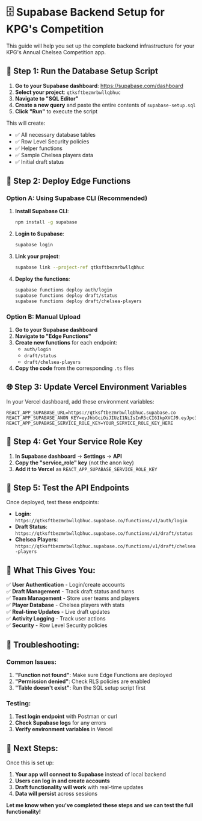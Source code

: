 # 🗄️ Supabase Backend Setup for KPG's Competition

This guide will help you set up the complete backend infrastructure for your KPG's Annual Chelsea Competition app.

## 🚀 **Step 1: Run the Database Setup Script**

1. **Go to your Supabase dashboard**: https://supabase.com/dashboard
2. **Select your project**: `qtksftbezmrbwllqbhuc`
3. **Navigate to "SQL Editor"**
4. **Create a new query** and paste the entire contents of `supabase-setup.sql`
5. **Click "Run"** to execute the script

This will create:
- ✅ All necessary database tables
- ✅ Row Level Security policies
- ✅ Helper functions
- ✅ Sample Chelsea players data
- ✅ Initial draft status

## 🔧 **Step 2: Deploy Edge Functions**

### **Option A: Using Supabase CLI (Recommended)**

1. **Install Supabase CLI**:
   ```bash
   npm install -g supabase
   ```

2. **Login to Supabase**:
   ```bash
   supabase login
   ```

3. **Link your project**:
   ```bash
   supabase link --project-ref qtksftbezmrbwllqbhuc
   ```

4. **Deploy the functions**:
   ```bash
   supabase functions deploy auth/login
   supabase functions deploy draft/status
   supabase functions deploy draft/chelsea-players
   ```

### **Option B: Manual Upload**

1. **Go to your Supabase dashboard**
2. **Navigate to "Edge Functions"**
3. **Create new functions** for each endpoint:
   - `auth/login`
   - `draft/status`
   - `draft/chelsea-players`
4. **Copy the code** from the corresponding `.ts` files

## 🌐 **Step 3: Update Vercel Environment Variables**

In your Vercel dashboard, add these environment variables:

```
REACT_APP_SUPABASE_URL=https://qtksftbezmrbwllqbhuc.supabase.co
REACT_APP_SUPABASE_ANON_KEY=eyJhbGciOiJIUzI1NiIsInR5cCI6IkpXVCJ9.eyJpc3MiOiJzdXBhYmFzZSIsInJlZiI6InF0a3NmdGJlem1yYndsbHFiaHVjIiwicm9sZSI6ImFub24iLCJpYXQiOjE3NTU3MTU1MjEsImV4cCI6MjA3MTI5MTUyMX0.E7bbjVpBuNxqbpXBGc3K77BqcpBGv50FK4Haenxo_9Q
REACT_APP_SUPABASE_SERVICE_ROLE_KEY=YOUR_SERVICE_ROLE_KEY_HERE
```

## 🔐 **Step 4: Get Your Service Role Key**

1. **In Supabase dashboard** → **Settings** → **API**
2. **Copy the "service_role" key** (not the anon key)
3. **Add it to Vercel** as `REACT_APP_SUPABASE_SERVICE_ROLE_KEY`

## 📱 **Step 5: Test the API Endpoints**

Once deployed, test these endpoints:

- **Login**: `https://qtksftbezmrbwllqbhuc.supabase.co/functions/v1/auth/login`
- **Draft Status**: `https://qtksftbezmrbwllqbhuc.supabase.co/functions/v1/draft/status`
- **Chelsea Players**: `https://qtksftbezmrbwllqbhuc.supabase.co/functions/v1/draft/chelsea-players`

## 🎯 **What This Gives You:**

✅ **User Authentication** - Login/create accounts  
✅ **Draft Management** - Track draft status and turns  
✅ **Team Management** - Store user teams and players  
✅ **Player Database** - Chelsea players with stats  
✅ **Real-time Updates** - Live draft updates  
✅ **Activity Logging** - Track user actions  
✅ **Security** - Row Level Security policies  

## 🚨 **Troubleshooting:**

### **Common Issues:**

1. **"Function not found"**: Make sure Edge Functions are deployed
2. **"Permission denied"**: Check RLS policies are enabled
3. **"Table doesn't exist"**: Run the SQL setup script first

### **Testing:**

1. **Test login endpoint** with Postman or curl
2. **Check Supabase logs** for any errors
3. **Verify environment variables** in Vercel

## 🎉 **Next Steps:**

Once this is set up:
1. **Your app will connect to Supabase** instead of local backend
2. **Users can log in and create accounts**
3. **Draft functionality will work** with real-time updates
4. **Data will persist** across sessions

**Let me know when you've completed these steps and we can test the full functionality!**
